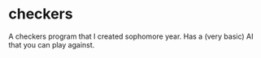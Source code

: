 # checkers
A checkers program that I created sophomore year. Has a (very basic) AI that you can play against.

